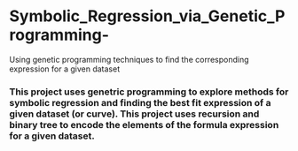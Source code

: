 # Symbolic_Regression_via_Genetic_Programming-
Using genetic programming techniques to find the corresponding expression for a given dataset

### This project uses genetric programming to explore methods for symbolic regression and finding the best fit expression of a given dataset (or curve). This project uses recursion and binary tree to encode the elements of the formula expression for a given dataset.
